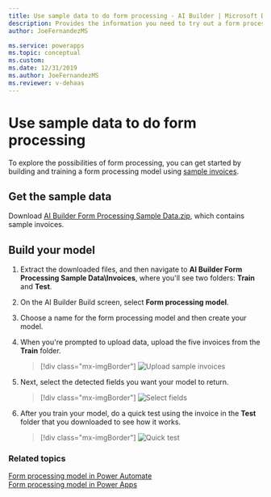 ```yaml
---
title: Use sample data to do form processing - AI Builder | Microsoft Docs
description: Provides the information you need to try out a form processing model with sample data AI Builder.
author: JoeFernandezMS

ms.service: powerapps
ms.topic: conceptual
ms.custom: 
ms.date: 12/31/2019
ms.author: JoeFernandezMS
ms.reviewer: v-dehaas
---
```


# Use sample data to do form processing


To explore the possibilities of form processing, you can get started by building and training a form processing model using [sample invoices](https://go.microsoft.com/fwlink/?linkid=2128080).


## Get the sample data

Download [AI Builder Form Processing Sample Data.zip](https://go.microsoft.com/fwlink/?linkid=2128080), which contains sample invoices.


## Build your model

1. Extract the downloaded files, and then navigate to **AI Builder Form Processing Sample Data\Invoices**, where you'll see two folders: **Train** and **Test**.
2. On the AI Builder Build screen, select **Form processing model**.
3. Choose a name for the form processing model and then create your model.
4. When you're prompted to upload data, upload the five invoices from the **Train** folder.

   > [!div class="mx-imgBorder"]
   > ![Upload sample invoices](media/upload-forms.png "Upload sample invoices")

5. Next, select the detected fields you want your model to return.

   > [!div class="mx-imgBorder"]
   > ![Select fields](media/select-form-fields.png "Select fields")

6. After you train your model, do a quick test using the invoice in the **Test** folder that you downloaded to see how it works.

   > [!div class="mx-imgBorder"]
   > ![Quick test](media/quick-test-form.png "Quick test")

### Related topics
[Form processing model in Power Automate](form-processing-model-in-flow.md) </br>
[Form processing model in Power Apps](form-processor-component-in-powerapps.md)
